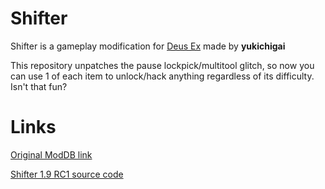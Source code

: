 # Shifter
Shifter is a gameplay modification for [Deus Ex](https://en.wikipedia.org/wiki/Deus_Ex_(video_game)) made by **yukichigai**

This repository unpatches the pause lockpick/multitool glitch, so now you can use 1 of each item to unlock/hack anything regardless of its difficulty. Isn't that fun?

# Links
[Original ModDB link](https://www.moddb.com/mods/shifter1)

[Shifter 1.9 RC1 source code](https://github.com/TheLonerD/shifterdx/tree/3501d595379b559c28c2a018b3daca7635e50c2d)
